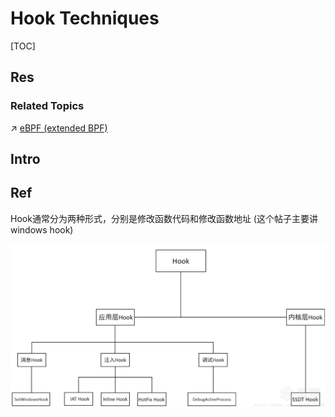 # Hook Techniques

[TOC]



## Res
### Related Topics
↗ [eBPF (extended BPF)](../../../../../../../Software%20Engineering/👇%20System%20Software%20Engineering/System%20Level%20Projects/eBPF%20(extended%20BPF)/eBPF%20(extended%20BPF).md)



## Intro



## Ref
[🤔 HOOK技术]: https://www.henry-blog.life/henry-blog/ni-xiang-ji-shu/hook-ji-shu
Hook通常分为两种形式，分别是修改函数代码和修改函数地址
(这个帖子主要讲windows hook)

[「原创」Windows Hook技术的简单介绍，干就完了！ ｜ 看雪学苑]: https://bbs.kanxue.com/thread-269261.htm
![](../../../../../../../../Assets/Pics/Pasted%20image%2020240831174103.png)

[初探hook技术 | 先知社区]: https://xz.aliyun.com/t/10351?time__1311=Cqjx2Qi%3DGQIxlxGghFoqGKDtd0QqPGCAeD
(这个帖子主要讲windows hook)
